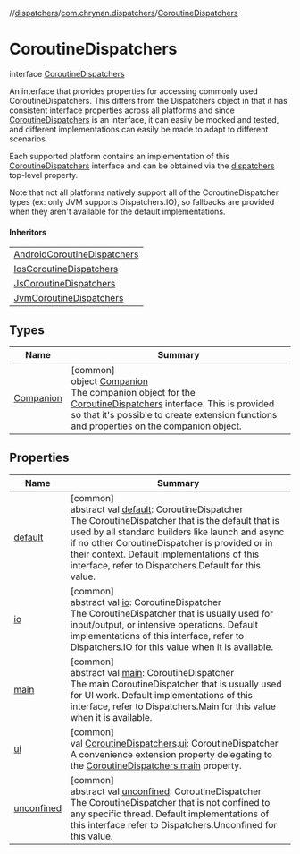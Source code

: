 //[dispatchers](../../../index.md)/[com.chrynan.dispatchers](../index.md)/[CoroutineDispatchers](index.md)

# CoroutineDispatchers

interface [CoroutineDispatchers](index.md)

An interface that provides properties for accessing commonly used CoroutineDispatchers. This differs from the Dispatchers object in that it has consistent interface properties across all platforms and since [CoroutineDispatchers](index.md) is an interface, it can easily be mocked and tested, and different implementations can easily be made to adapt to different scenarios.

Each supported platform contains an implementation of this [CoroutineDispatchers](index.md) interface and can be obtained via the [dispatchers](../dispatchers.md) top-level property.

Note that not all platforms natively support all of the CoroutineDispatcher types (ex: only JVM supports Dispatchers.IO), so fallbacks are provided when they aren't available for the default implementations.

#### Inheritors

| |
|---|
| [AndroidCoroutineDispatchers](../-android-coroutine-dispatchers/index.md#-1842736867%2FMain%2F1933534356) |
| [IosCoroutineDispatchers](../-ios-coroutine-dispatchers/index.md#1471526847%2FMain%2F1933534356) |
| [JsCoroutineDispatchers](../-js-coroutine-dispatchers/index.md#-1786781563%2FMain%2F1933534356) |
| [JvmCoroutineDispatchers](../-jvm-coroutine-dispatchers/index.md#1862931371%2FMain%2F1933534356) |

## Types

| Name | Summary |
|---|---|
| [Companion](-companion/index.md) | [common]<br>object [Companion](-companion/index.md)<br>The companion object for the [CoroutineDispatchers](index.md) interface. This is provided so that it's possible to create extension functions and properties on the companion object. |

## Properties

| Name | Summary |
|---|---|
| [default](default.md) | [common]<br>abstract val [default](default.md): CoroutineDispatcher<br>The CoroutineDispatcher that is the default that is used by all standard builders like launch and async if no other CoroutineDispatcher is provided or in their context. Default implementations of this interface, refer to Dispatchers.Default for this value. |
| [io](io.md) | [common]<br>abstract val [io](io.md): CoroutineDispatcher<br>The CoroutineDispatcher that is usually used for input/output, or intensive operations. Default implementations of this interface, refer to Dispatchers.IO for this value when it is available. |
| [main](main.md) | [common]<br>abstract val [main](main.md): CoroutineDispatcher<br>The main CoroutineDispatcher that is usually used for UI work. Default implementations of this interface, refer to Dispatchers.Main for this value when it is available. |
| [ui](../ui.md) | [common]<br>val [CoroutineDispatchers](index.md).[ui](../ui.md): CoroutineDispatcher<br>A convenience extension property delegating to the [CoroutineDispatchers.main](main.md) property. |
| [unconfined](unconfined.md) | [common]<br>abstract val [unconfined](unconfined.md): CoroutineDispatcher<br>The CoroutineDispatcher that is not confined to any specific thread. Default implementations of this interface refer to Dispatchers.Unconfined for this value. |
